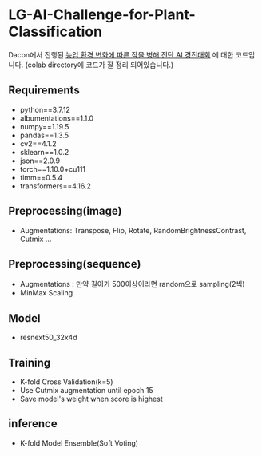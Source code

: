 # LG-AI-Challenge-for-Plant-Classification
Dacon에서 진행된 [농업 환경 변화에 따른 작물 병해 진단 AI 경진대회](https://dacon.io/competitions/official/235870/overview/description)
에 대한 코드입니다.
(colab directory에 코드가 잘 정리 되어있습니다.)


## Requirements
* python==3.7.12
* albumentations==1.1.0
* numpy==1.19.5
* pandas==1.3.5
* cv2==4.1.2
* sklearn==1.0.2
* json==2.0.9
* torch==1.10.0+cu111
* timm==0.5.4
* transformers==4.16.2


## Preprocessing(image)
* Augmentations: Transpose, Flip, Rotate, RandomBrightnessContrast, Cutmix ...

## Preprocessing(sequence)
* Augmentations : 만약 길이가 500이상이라면 random으로 sampling(2씩)
* MinMax Scaling

## Model
* resnext50_32x4d 

## Training
* K-fold Cross Validation(k=5)
* Use Cutmix augmentation until epoch 15
* Save model's weight when score is highest

## inference 
* K-fold Model Ensemble(Soft Voting)
